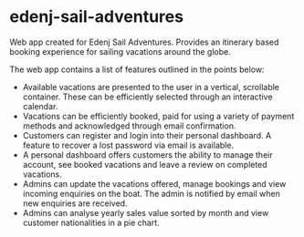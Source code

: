 # edenj-sail-adventures
Web app created for Edenj Sail Adventures. Provides an itinerary based booking experience for sailing vacations around the globe.

The web app contains a list of features outlined in the points below:

- Available vacations are presented to the user in a vertical, scrollable container. These can be efficiently selected through an interactive calendar.
- Vacations can be efficiently booked, paid for using a variety of payment methods and acknowledged through email confirmation.
- Customers can register and login into their personal dashboard. A feature to recover a lost password via email is available.
- A personal dashboard offers customers the ability to manage their account, see booked vacations and leave a review on completed vacations.
- Admins can update the vacations offered, manage bookings and view incoming enquiries on the boat. The admin is notified by email when new enquiries are received.
- Admins can analyse yearly sales value sorted by month and view customer nationalities in a pie chart.
